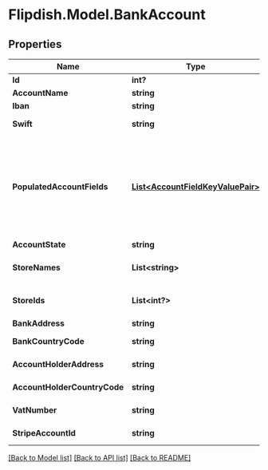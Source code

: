 # Flipdish.Model.BankAccount
## Properties

Name | Type | Description | Notes
------------ | ------------- | ------------- | -------------
**Id** | **int?** | Id of this account | [optional] 
**AccountName** | **string** | Name of this account | [optional] 
**Iban** | **string** | IBAN of this account | [optional] 
**Swift** | **string** | SWIFT of this bank account | [optional] 
**PopulatedAccountFields** | [**List&lt;AccountFieldKeyValuePair&gt;**](AccountFieldKeyValuePair.md) | A list of one or more populated account fields (field key-value pairs).  If this list contains at least one item, the Iban, Swift and NationalClearingCode fields should be ignored. | [optional] 
**AccountState** | **string** | Status of Account | [optional] 
**StoreNames** | **List&lt;string&gt;** | Store Names that are attached to this account | [optional] 
**StoreIds** | **List&lt;int?&gt;** | Store Ids that are attached to this account | [optional] 
**BankAddress** | **string** | Address lf the bank | [optional] 
**BankCountryCode** | **string** | CountryCode of the Bank Account | [optional] 
**AccountHolderAddress** | **string** | Account Holders Address | [optional] 
**AccountHolderCountryCode** | **string** | Account Holders Country Code | [optional] 
**VatNumber** | **string** | Account Holders Vat Number | [optional] 
**StripeAccountId** | **string** | Stripe Id of the connected account | [optional] 

[[Back to Model list]](../README.md#documentation-for-models) [[Back to API list]](../README.md#documentation-for-api-endpoints) [[Back to README]](../README.md)

